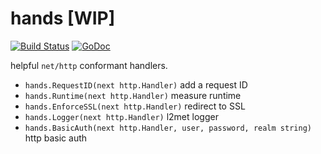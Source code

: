 # hands [WIP]

[![Build
Status](https://travis-ci.org/sbl/hands.svg)](https://travis-ci.org/sbl/hands)
[![GoDoc](https://godoc.org/github.com/sbl/hands?status.svg)](https://godoc.org/github.com/sbl/hands)

helpful `net/http` conformant handlers.

- `hands.RequestID(next http.Handler)` add a request ID
- `hands.Runtime(next http.Handler)` measure runtime
- `hands.EnforceSSL(next http.Handler)` redirect to SSL
- `hands.Logger(next http.Handler)` l2met logger
- `hands.BasicAuth(next http.Handler, user, password, realm string)`
  http basic auth
